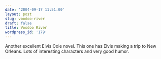 ```yaml
---
date: '2004-09-17 11:51:00'
layout: post
slug: voodoo-river
draft: false
title: Voodoo River
wordpress_id: '179'
---
```


Another excellent Elvis Cole novel. This one has Elvis making a trip to New Orleans. Lots of interesting characters and very good humor.

